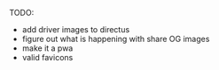 TODO:

- add driver images to directus
- figure out what is happening with share OG images
- make it a pwa
- valid favicons

